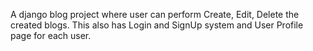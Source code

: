 
A django blog project where user can perform Create, Edit, Delete the created blogs. 
This also has Login and SignUp system and User Profile page for each user.
